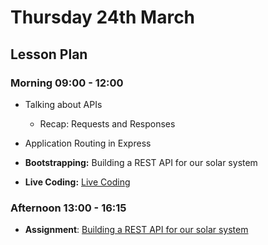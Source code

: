 # Thursday 24th March

## Lesson Plan

### Morning 09:00 - 12:00

+ Talking about APIs
    + Recap: Requests and Responses
+ Application Routing in Express
+ **Bootstrapping:** Building a REST API for our solar system

+ **Live Coding:** [Live Coding](https://github.com/GillesDCI/express-http-verbs-routing-es27)

### Afternoon 13:00 - 16:15

+ **Assignment**: [Building a REST API for our solar system](https://github.com/FrancoSpeziali/express-solar-system-api)
